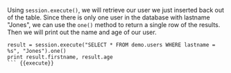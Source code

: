 Using `session.execute()`, we will retrieve our user we just inserted back out of the table. Since there is only one user in the database with lastname "Jones", we can use the `one()` method to return a single row of the results. Then we will print out the name and age of our user. 

```
result = session.execute("SELECT * FROM demo.users WHERE lastname = %s", "Jones").one()
print result.firstname, result.age
``` {{execute}}
    


    
    


